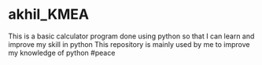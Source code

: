 # akhil_KMEA
This is a basic calculator program done using python so that I can learn and improve my skill in python
This repository is mainly used by me to improve my knowledge of python
#peace

